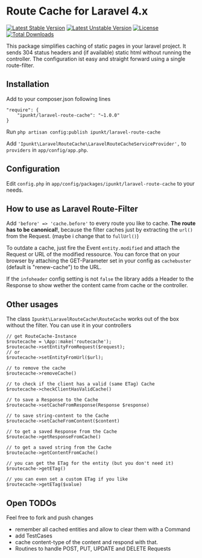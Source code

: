 # Route Cache for Laravel 4.x
[![Latest Stable Version](https://poser.pugx.org/ipunkt/laravel-route-cache/v/stable.svg)](https://packagist.org/packages/ipunkt/laravel-route-cache) [![Latest Unstable Version](https://poser.pugx.org/ipunkt/laravel-route-cache/v/unstable.svg)](https://packagist.org/packages/ipunkt/laravel-route-cache) [![License](https://poser.pugx.org/ipunkt/laravel-route-cache/license.svg)](https://packagist.org/packages/ipunkt/laravel-route-cache) [![Total Downloads](https://poser.pugx.org/ipunkt/laravel-route-cache/downloads.svg)](https://packagist.org/packages/ipunkt/laravel-route-cache)


This package simplifies caching of static pages in your laravel project. It sends 304 status headers and (if available) static html without running the controller. The configuration ist easy and straight forward using a single route-filter.

## Installation

Add to your composer.json following lines

	"require": {
		"ipunkt/laravel-route-cache": "~1.0.0"
	}

Run `php artisan config:publish ipunkt/laravel-route-cache`

Add `'Ipunkt\LaravelRouteCache\LaravelRouteCacheServiceProvider',` to `providers` in `app/config/app.php`.

## Configuration

Edit `config.php` in `app/config/packages/ipunkt/laravel-route-cache` to your needs.

## How to use as Laravel Route-Filter

Add `'before' => 'cache.before'` to every route you like to cache. **The route has to be canonical!**, because the filter caches just by extracting the `url()` from the Request. (maybe i change that to `fullUrl()`)

To outdate a cache, just fire the Event `entity.modified` and attach the Request or URL of the modified ressource. You can force that on your browser by attaching the GET-Parameter set in your config as `cachebuster` (default is "renew-cache") to the URL.

If the `infoheader` config setting is not `false` the library adds a Header to the Response to show wether the content came from cache or the controller.

## Other usages

The class `Ipunkt\LaravelRouteCache\RouteCache` works out of the box without the filter. You can use it in your controllers

	// get RouteCache-Instance
	$routecache = \App::make('routecache');
	$routecache->setEntityFromRequest($request);
	// or
	$routecache->setEntityFromUrl($url);
	
	// to remove the cache
	$routecache->removeCache()
	
	// to check if the client has a valid (same ETag) Cache
	$routecache->checkClientHasValidCache()
	
	// to save a Response to the Cache
	$routecache->setCacheFromResponse(Response $response)
	
	// to save string-content to the Cache
	$routecache->setCacheFromContent($content)
	
	// to get a saved Response from the Cache
	$routecache->getResponseFromCache()
	
	// to get a saved string from the Cache
	$routecache->getContentFromCache()
	
	// you can get the ETag for the entity (but you don't need it)
	$routecache->getETag()
	
	// you can even set a custom ETag if you like
	$routecache->getETag($value)

## Open TODOs
Feel free to fork and push changes
* remember all cached entities and allow to clear them with a Command
* add TestCases
* cache content-type of the content and respond with that.
* Routines to handle POST, PUT, UPDATE and DELETE Requests
